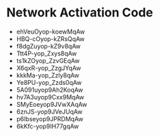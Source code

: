 # Network Activation Code
* ehVeuOyop-koewMqAw
* HBQ-cOyop-kZRsQqAw
* f8dgZuyop-kZ9v8qAw
* Ttt4P-yop_Zxys8qAw
* ts1kZOyop_ZzvGEqAw
* X6qxR-yop_ZzgJYqAw
* kkkMa-yop_Zzly8qAw
* Ye8PU-yop_Zzds0qAw
* 5A091uyop9Ah2KoqAw
* hv7A3uyop9Cxx9MqAw
* SMyEoeyop9JVwXAqAw
* 6znJS-yop9JVeJUqAw
* p6Ibseyop9JPRDMqAw
* 6kKfc-yop9IH77gqAw